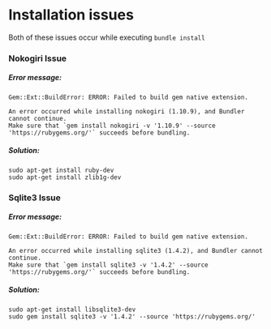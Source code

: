 # Installation issues

Both of these issues occur while executing `bundle install`

### Nokogiri Issue

##### Error message:
```
Gem::Ext::BuildError: ERROR: Failed to build gem native extension.

An error occurred while installing nokogiri (1.10.9), and Bundler cannot continue.
Make sure that `gem install nokogiri -v '1.10.9' --source 'https://rubygems.org/'` succeeds before bundling.
```

##### Solution:
```
sudo apt-get install ruby-dev
sudo apt-get install zlib1g-dev
```

### Sqlite3 Issue

##### Error message:
```
Gem::Ext::BuildError: ERROR: Failed to build gem native extension.

An error occurred while installing sqlite3 (1.4.2), and Bundler cannot continue.
Make sure that `gem install sqlite3 -v '1.4.2' --source 'https://rubygems.org/'` succeeds before bundling.
```

##### Solution:
```
sudo apt-get install libsqlite3-dev
sudo gem install sqlite3 -v '1.4.2' --source 'https://rubygems.org/'
```
